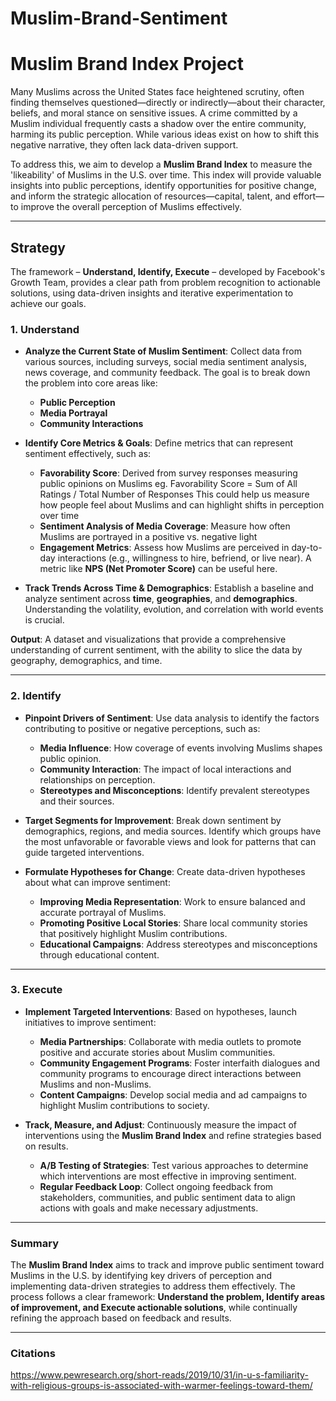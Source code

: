# Muslim-Brand-Sentiment

# Muslim Brand Index Project

Many Muslims across the United States face heightened scrutiny, often finding themselves questioned—directly or indirectly—about their character, beliefs, and moral stance on sensitive issues. A crime committed by a Muslim individual frequently casts a shadow over the entire community, harming its public perception. While various ideas exist on how to shift this negative narrative, they often lack data-driven support. 

To address this, we aim to develop a **Muslim Brand Index** to measure the 'likeability' of Muslims in the U.S. over time. This index will provide valuable insights into public perceptions, identify opportunities for positive change, and inform the strategic allocation of resources—capital, talent, and effort—to improve the overall perception of Muslims effectively.

---

## Strategy

The framework – **Understand, Identify, Execute** – developed by Facebook's Growth Team, provides a clear path from problem recognition to actionable solutions, using data-driven insights and iterative experimentation to achieve our goals.

### 1. Understand

- **Analyze the Current State of Muslim Sentiment**: Collect data from various sources, including surveys, social media sentiment analysis, news coverage, and community feedback. The goal is to break down the problem into core areas like:
  - **Public Perception**
  - **Media Portrayal**
  - **Community Interactions**

- **Identify Core Metrics & Goals**: Define metrics that can represent sentiment effectively, such as:
  - **Favorability Score**: Derived from survey responses measuring public opinions on Muslims eg. Favorability Score = Sum of All Ratings / Total Number of Responses
    This could help us measure how people feel about Muslims and can highlight shifts in perception over time
  - **Sentiment Analysis of Media Coverage**: Measure how often Muslims are portrayed in a positive vs. negative light
  - **Engagement Metrics**: Assess how Muslims are perceived in day-to-day interactions (e.g., willingness to hire, befriend, or live near). A metric like **NPS (Net Promoter Score)** can be useful here.

- **Track Trends Across Time & Demographics**: Establish a baseline and analyze sentiment across **time**, **geographies**, and **demographics**. Understanding the volatility, evolution, and correlation with world events is crucial.

**Output**: A dataset and visualizations that provide a comprehensive understanding of current sentiment, with the ability to slice the data by geography, demographics, and time.

---

### 2. Identify

- **Pinpoint Drivers of Sentiment**: Use data analysis to identify the factors contributing to positive or negative perceptions, such as:
  - **Media Influence**: How coverage of events involving Muslims shapes public opinion.
  - **Community Interaction**: The impact of local interactions and relationships on perception.
  - **Stereotypes and Misconceptions**: Identify prevalent stereotypes and their sources.

- **Target Segments for Improvement**: Break down sentiment by demographics, regions, and media sources. Identify which groups have the most unfavorable or favorable views and look for patterns that can guide targeted interventions.

- **Formulate Hypotheses for Change**: Create data-driven hypotheses about what can improve sentiment:
  - **Improving Media Representation**: Work to ensure balanced and accurate portrayal of Muslims.
  - **Promoting Positive Local Stories**: Share local community stories that positively highlight Muslim contributions.
  - **Educational Campaigns**: Address stereotypes and misconceptions through educational content.

---

### 3. Execute

- **Implement Targeted Interventions**: Based on hypotheses, launch initiatives to improve sentiment:
  - **Media Partnerships**: Collaborate with media outlets to promote positive and accurate stories about Muslim communities.
  - **Community Engagement Programs**: Foster interfaith dialogues and community programs to encourage direct interactions between Muslims and non-Muslims.
  - **Content Campaigns**: Develop social media and ad campaigns to highlight Muslim contributions to society.

- **Track, Measure, and Adjust**: Continuously measure the impact of interventions using the **Muslim Brand Index** and refine strategies based on results.
  - **A/B Testing of Strategies**: Test various approaches to determine which interventions are most effective in improving sentiment.
  - **Regular Feedback Loop**: Collect ongoing feedback from stakeholders, communities, and public sentiment data to align actions with goals and make necessary adjustments.

---

### Summary

The **Muslim Brand Index** aims to track and improve public sentiment toward Muslims in the U.S. by identifying key drivers of perception and implementing data-driven strategies to address them effectively. The process follows a clear framework: **Understand the problem, Identify areas of improvement, and Execute actionable solutions**, while continually refining the approach based on feedback and results.

---

### Citations
https://www.pewresearch.org/short-reads/2019/10/31/in-u-s-familiarity-with-religious-groups-is-associated-with-warmer-feelings-toward-them/
